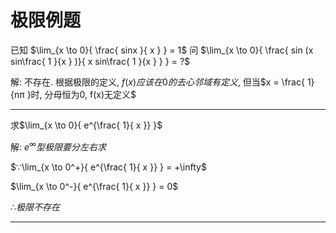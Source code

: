 # 极限例题
已知 $\lim_{x \to 0}{ \frac{  sinx }{ x } } = 1$ 问 $\lim_{x \to 0}{ \frac{ sin (x sin\frac{ 1 }{x } )}{ x sin\frac{ 1 }{x }  } } = ?$

解: 不存在. 根据极限的定义, $f(x)应该在 0的去心邻域 有定义$, 但当$x = \frac{  1}{nπ }时, 分母恒为0, f(x)无定义$ 

---

求$\lim_{x \to 0}{ e^{\frac{  1}{ x }} }$

解: $e^{\infty}型极限要分左右求$

$∵\lim_{x \to 0^+}{ e^{\frac{  1}{ x }} } = +\infty$

$\lim_{x \to 0^-}{ e^{\frac{  1}{ x }} } = 0$

$∴ 极限不存在$

---



